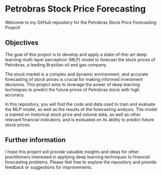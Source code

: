 # Petrobras Stock Price Forecasting

Welcome to my GitHub repository for the Petrobras Stock Price Forecasting Project!

## Objectives

The goal of this project is to develop and apply a state-of-the-art deep learning multi-layer perceptron (MLP) model to forecast the stock prices of Petrobras, a leading Brazilian oil and gas company.

The stock market is a complex and dynamic environment, and accurate forecasting of stock prices is crucial for making informed investment decisions. This project aims to leverage the power of deep learning techniques to predict the future prices of Petrobras stock with high accuracy.

In this repository, you will find the code and data used to train and evaluate the MLP model, as well as the results of the forecasting analysis. The model is trained on historical stock price and volume data, as well as other relevant financial indicators, and is evaluated on its ability to predict future stock prices.

## Further information

I hope this project will provide valuable insights and ideas for other practitioners interested in applying deep learning techniques to financial forecasting problems. Please feel free to explore the repository and provide feedback or suggestions for improvements.
